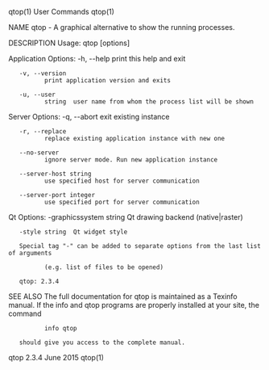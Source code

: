 qtop(1)                                                                                  User Commands                                                                                  qtop(1)

NAME
       qtop - A graphical alternative to show the running processes.

DESCRIPTION
   Usage:
              qtop [options]

   Application Options:
       -h, --help
              print this help and exit

       -v, --version
              print application version and exits

       -u, --user
              string  user name from whom the process list will be shown

   Server Options:
       -q, --abort
              exit existing instance

       -r, --replace
              replace existing application instance with new one

       --no-server
              ignore server mode. Run new application instance

       --server-host string
              use specified host for server communication

       --server-port integer
              use specified port for server communication

   Qt Options:
       -graphicssystem string
              Qt drawing backend (native|raster)

       -style string  Qt widget style

       Special tag "-" can be added to separate options from the last list of arguments

              (e.g. list of files to be opened)

       qtop: 2.3.4

SEE ALSO
       The full documentation for qtop is maintained as a Texinfo manual.  If the info and qtop programs are properly installed at your site, the command

              info qtop

       should give you access to the complete manual.

qtop 2.3.4                                                                                 June 2015                                                                                    qtop(1)
